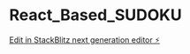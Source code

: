 # React_Based_SUDOKU

[Edit in StackBlitz next generation editor ⚡️](https://stackblitz.com/~/github.com/vinaykatore/React_Based_SUDOKU)